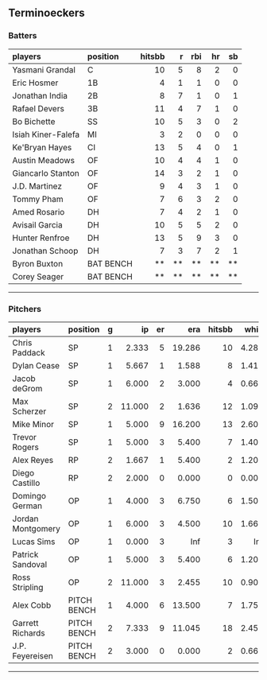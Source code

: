 ## Terminoeckers

### Batters

 
|players            |position  | hitsbb|  r| rbi| hr| sb| 
|:------------------|:---------|------:|--:|---:|--:|--:| 
|Yasmani Grandal    |C         |     10|  5|   8|  2|  0| 
|Eric Hosmer        |1B        |      4|  1|   1|  0|  0| 
|Jonathan India     |2B        |      8|  7|   1|  0|  1| 
|Rafael Devers      |3B        |     11|  4|   7|  1|  0| 
|Bo Bichette        |SS        |     10|  5|   3|  0|  2| 
|Isiah Kiner-Falefa |MI        |      3|  2|   0|  0|  0| 
|Ke'Bryan Hayes     |CI        |     13|  5|   4|  0|  1| 
|Austin Meadows     |OF        |     10|  4|   4|  1|  0| 
|Giancarlo Stanton  |OF        |     14|  3|   2|  1|  0| 
|J.D. Martinez      |OF        |      9|  4|   3|  1|  0| 
|Tommy Pham         |OF        |      7|  6|   3|  2|  0| 
|Amed Rosario       |DH        |      7|  4|   2|  1|  0| 
|Avisail Garcia     |DH        |     10|  5|   5|  2|  0| 
|Hunter Renfroe     |DH        |     13|  5|   9|  3|  0| 
|Jonathan Schoop    |DH        |      7|  3|   7|  2|  1| 
|Byron Buxton       |BAT BENCH |     **| **|  **| **| **| 
|Corey Seager       |BAT BENCH |     **| **|  **| **| **| 


* * *

### Pitchers

 
|players           |position    |  g|     ip| er|    era| hitsbb|  whip| so|  w| sv| 
|:-----------------|:-----------|--:|------:|--:|------:|------:|-----:|--:|--:|--:| 
|Chris Paddack     |SP          |  1|  2.333|  5| 19.286|     10| 4.286|  2|  0|  0| 
|Dylan Cease       |SP          |  1|  5.667|  1|  1.588|      8| 1.412|  7|  1|  0| 
|Jacob deGrom      |SP          |  1|  6.000|  2|  3.000|      4| 0.667|  5|  0|  0| 
|Max Scherzer      |SP          |  2| 11.000|  2|  1.636|     12| 1.091| 15|  2|  0| 
|Mike Minor        |SP          |  1|  5.000|  9| 16.200|     13| 2.600|  2|  0|  0| 
|Trevor Rogers     |SP          |  1|  5.000|  3|  5.400|      7| 1.400|  6|  0|  0| 
|Alex Reyes        |RP          |  2|  1.667|  1|  5.400|      2| 1.200|  1|  0|  1| 
|Diego Castillo    |RP          |  2|  2.000|  0|  0.000|      0| 0.000|  4|  0|  1| 
|Domingo German    |OP          |  1|  4.000|  3|  6.750|      6| 1.500|  3|  0|  0| 
|Jordan Montgomery |OP          |  1|  6.000|  3|  4.500|     10| 1.667|  5|  0|  0| 
|Lucas Sims        |OP          |  1|  0.000|  3|    Inf|      3|   Inf|  0|  0|  0| 
|Patrick Sandoval  |OP          |  1|  5.000|  3|  5.400|      6| 1.200|  6|  0|  0| 
|Ross Stripling    |OP          |  2| 11.000|  3|  2.455|     10| 0.909| 10|  1|  0| 
|Alex Cobb         |PITCH BENCH |  1|  4.000|  6| 13.500|      7| 1.750|  3|  0|  0| 
|Garrett Richards  |PITCH BENCH |  2|  7.333|  9| 11.045|     18| 2.455|  3|  0|  0| 
|J.P. Feyereisen   |PITCH BENCH |  2|  3.000|  0|  0.000|      2| 0.667|  2|  1|  0| 


* * *


